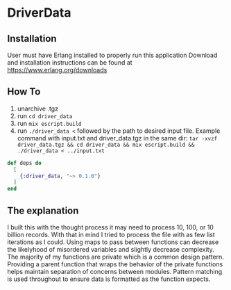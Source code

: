 # DriverData

## Installation
User must have Erlang installed to properly run this application
Download and installation instructions can be found at https://www.erlang.org/downloads

## How To
1. unarchive .tgz
2. run `cd driver_data`
3. run `mix escript.build`
4. run `./driver_data <` followed by the path to desired input file. 
Example command with input.txt and driver_data.tgz in the same dir: `tar -xvzf driver_data.tgz && cd driver_data && mix escript.build && ./driver_data < ../input.txt`

```elixir
def deps do
  [
    {:driver_data, "~> 0.1.0"}
  ]
end
```

## The explanation
I built this with the thought process it may need to process 10, 100, or 10 billion records. With that in mind I tried to process the file with as few list iterations as I could.
Using maps to pass between functions can decrease the likelyhood of misordered variables and slightly decrease 
complexity.
The majority of my functions are private which is a common design pattern. Providing a parent function that wraps the behavior of the private functions helps maintain 
separation of concerns between modules.
Pattern matching is used throughout to ensure data is formatted as the function expects.